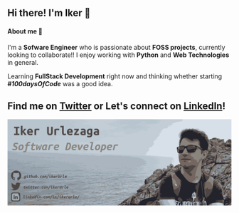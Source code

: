 ## Hi there! I'm Iker :wave:

#### About me :thought_balloon: 
 I'm a **Sofware Engineer** who is passionate about **FOSS projects**, currently looking to collaborate!! I enjoy working with **Python** and **Web Technologies** in general.

 Learning **FullStack Development** right now and thinking whether starting _**#100daysOfCode**_ was a good idea. 

## Find me on [Twitter](https://twitter.com/ikerUrle) or Let's connect on [LinkedIn](https://www.linkedin.com/in/ikerurle/)!
![ikerUrle header image](https://github.com/ikerUrle/ikerUrle/blob/master/header.png)
